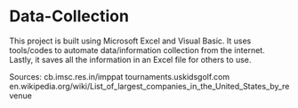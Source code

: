 # Data-Collection
 This project is built using Microsoft Excel and Visual Basic. It uses tools/codes to automate data/information collection from the internet. Lastly, it saves all the information in an Excel file for others to use.
 
 Sources:
 cb.imsc.res.in/imppat
 tournaments.uskidsgolf.com
 en.wikipedia.org/wiki/List_of_largest_companies_in_the_United_States_by_revenue